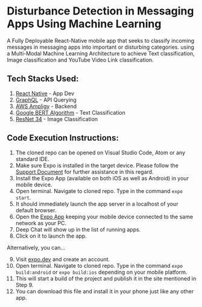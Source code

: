 # Disturbance Detection in Messaging Apps Using Machine Learning
A Fully Deployable React-Native mobile app that seeks to classify incoming messages in messaging apps into important or disturbing categories. using a Multi-Modal Machine Learning Architecture to achieve Text classification, Image classification and YouTube Video Link classification.

## Tech Stacks Used:

1. [React Native](https://reactnative.dev/) - App Dev
2. [GraphQL](https://graphql.org/) - API Querying
3. [AWS Ampligy](https://aws.amazon.com/amplify/) - Backend
4. [Google BERT Algorithm](https://ai.googleblog.com/2018/11/open-sourcing-bert-state-of-art-pre.html) - Text Classification
5. [ResNet 34](https://www.kaggle.com/datasets/pytorch/resnet34) - Image Classification

## Code Execution Instructions:

1. The cloned repo can be opened on Visual Studio Code, Atom or any standard IDE.
2. Make sure Expo is installed in the target device. Please follow the [Support Document](https://docs.expo.dev/get-started/installation/) for further assistance in this regard.
3. Install the Expo App (available on both iOS as well as Android) in your mobile device.
4. Open terminal. Navigate to cloned repo. Type in the command `expo start`.
5. It should immediately launch the app server in a localhost of your default browser.
6. Open the [Expo App](https://play.google.com/store/apps/details?id=host.exp.exponent&hl=en_IN&gl=US) keeping your mobile device connected to the same network as your PC.
7. Deep Chat will show up in the list of running apps.
8. Click on it to launch the app.

Alternatively, you can...

9. Visit [expo.dev](https://expo.dev/) and create an account.
10. Open terminal. Navigate to cloned repo. Type in the command `expo build:android` or `expo build:ios` depending on your mobile platform.
11. This will start a build of the project and publish it in the site mentioned in Step 9.
12. You can download this file and install it in your phone just like any other app.
